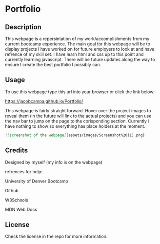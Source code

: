 # Portfolio

## Description

This webpage is a repersintation of my work/accomplishments from my current bootcamp experience. The main goal for this webpage will be to display projects I have worked on for future employers to look at and have refrence of my skill set. I have learn html and css up to this point and currently learning javascript. There will be future updates along the way to ensure I create the best portfolio I possibly can.


## Usage
To use this webpage type this url into your browser or click the link below:

https://jacobcampa.github.io/Portfolio/

This webpage is fairly straight forward. Hover over the project images to reveal them (in the future will link to the actual projects) and you can use the nav bar to jump on the page to the corisponding section. Currently i have nothing to show so everything has place holders at the moment.

```md
![screenshot of the webpage](assets/images/Screenshot%20(1).png)
```

## Credits

Designed by myself (my info is on the webpage)

refrences for help:

University of Denver Bootcamp

Github

W3Schools

MDN Web Docs

## License

Check the license in the repo for more information.
